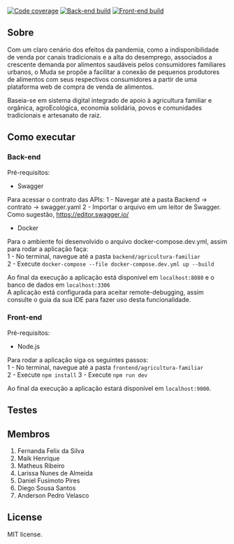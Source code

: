 [![Code coverage](https://codecov.io/gh/ES-UFABC/Muda/branch/main/graph/badge.svg?token=6e5dlQjjxr)](https://codecov.io/gh/ES-UFABC/Muda)
[![Back-end build](https://github.com/ES-UFABC/Muda/actions/workflows/backend.yaml/badge.svg)](https://github.com/ES-UFABC/Muda/actions/workflows/backend.yaml)
[![Front-end build](https://github.com/ES-UFABC/Muda/actions/workflows/frontend.yaml/badge.svg)](https://github.com/ES-UFABC/Muda/actions/workflows/frontend.yaml)

## Sobre

  Com um claro cenário dos efeitos da pandemia, como a indisponibilidade de venda por canais tradicionais e a alta do desemprego, associados a crescente demanda por alimentos saudáveis pelos consumidores familiares urbanos, o Muda se propõe a facilitar a conexão de pequenos produtores de alimentos com seus respectivos consumidores a partir de uma plataforma web de compra de venda de alimentos. 
  
  Baseia-se em sistema digital integrado de apoio à agricultura familiar e orgânica, agroEcológica, economia solidária, povos e comunidades tradicionais e artesanato de raiz.

## Como executar

### Back-end
Pré-requisitos:

- Swagger 

Para acessar o contrato das APIs:
1 - Navegar até a pasta Backend -> contrato -> swagger.yaml
2 - Importar o arquivo em um leitor de Swagger. Como sugestão, https://editor.swagger.io/

- Docker 

Para o ambiente foi desenvolvido o arquivo docker-compose.dev.yml, assim para rodar a aplicação faça:  
1 - No terminal, navegue até a pasta `backend/agricultura-familiar`  
2 - Execute `docker-compose --file docker-compose.dev.yml up --build` 

Ao final da execução a aplicação está disponível em `localhost:8080` e o banco de dados em `localhost:3306`  
A aplicação está configurada para aceitar remote-debugging, assim consulte o guia da sua IDE para fazer uso desta funcionalidade.

### Front-end
Pré-requisitos:
- Node.js 

Para rodar a aplicação siga os seguintes passos:  
1 - No terminal, navegue até a pasta `frontend/agricultura-familiar`  
2 - Execute `npm install`
3 - Execute `npm run dev`

Ao final da execução a aplicação estará disponível em `localhost:9000`.

## Testes

## Membros


1. Fernanda Felix da Silva
2. Maik Henrique
3. Matheus Ribeiro
4. Larissa Nunes de Almeida 
5. Daniel Fusimoto Pires
6. Diego Sousa Santos
7. Anderson Pedro Velasco

## License

MIT license.

